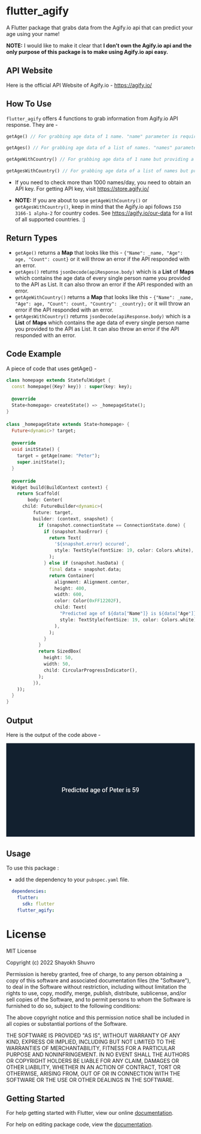 # flutter_agify

A Flutter package that grabs data from the Agify.io api that can predict your age using your name!

**NOTE:** I would like to make it clear that **I don't own the Agify.io api and the only purpose of this package is to make using Agify.io api easy.**

## API Website

Here is the official API Website of Agify.io -
https://agify.io/

## How To Use

`flutter_agify` offers 4 functions to grab information from  Agify.io API response. They are -
 

```dart
getAge() // For grabbing age data of 1 name. "name" parameter is required and "apiKey" parameter is optional.
```
```dart
getAges() // For grabbing age data of a list of names. "names" parameter is required and "apiKey" parameter is optional.
```
```dart
getAgeWithCountry() // For grabbing age data of 1 name but providing a country. "name" and "country" parameter is required and "apiKey" parameter is optional.
```
```dart
getAgesWithCountry() // For grabbing age data of a list of names but providing a country. "names" and "country" parameter is required and "apiKey" parameter is optional.
```

* If you need to check more than 1000 names/day, you need to obtain an API key. For getting API key, visit https://store.agify.io/

* **NOTE:** If you are about to use ```getAgeWithCountry()``` or ```getAgesWithCountry()```, keep in mind that the Agify.io api follows `ISO 3166-1 alpha-2` for country codes. See https://agify.io/our-data for a list of all supported countries. :]


## Return Types

* ```getAge()``` returns a **Map** that looks like this - ```{"Name": _name, "Age": age, "Count": count}``` or it will throw an error if the API responded with an error.
* ```getAges()``` returns ```jsonDecode(apiResponse.body)``` which is a **List** of **Maps** which contains the age data of every single person name you provided to the API as List. It can also throw an error if the API responded with an error.
* ```getAgeWithCountry()``` returns a **Map** that looks like this - ```{"Name": _name, "Age": age, "Count": count, "Country": _country};``` or it will throw an error if the API responded with an error.
* ```getAgesWithCountry()``` returns ```jsonDecode(apiResponse.body)``` which is a **List** of **Maps** which contains the age data of every single person name you provided to the API as List. It can also throw an error if the API responded with an error.


## Code Example

A piece of code that uses getAge() -

```dart
class homepage extends StatefulWidget {
  const homepage({Key? key}) : super(key: key);

  @override
  State<homepage> createState() => _homepageState();
}

class _homepageState extends State<homepage> {
  Future<dynamic>? target;

  @override
  void initState() {
    target = getAge(name: "Peter");
    super.initState();
  }

  @override
  Widget build(BuildContext context) {
    return Scaffold(
        body: Center(
      child: FutureBuilder<dynamic>(
          future: target,
          builder: (context, snapshot) {
            if (snapshot.connectionState == ConnectionState.done) {
              if (snapshot.hasError) {
                return Text(
                  '${snapshot.error} occured',
                  style: TextStyle(fontSize: 19, color: Colors.white),
                );
              } else if (snapshot.hasData) {
                final data = snapshot.data;
                return Container(
                  alignment: Alignment.center,
                  height: 400,
                  width: 600,
                  color: Color(0xFF12202F),
                  child: Text(
                    "Predicted age of ${data["Name"]} is ${data["Age"]}",
                    style: TextStyle(fontSize: 19, color: Colors.white),
                  ),
                );
              }
            }
            return SizedBox(
              height: 50,
              width: 50,
              child: CircularProgressIndicator(),
            );
          }),
    ));
  }
}
```


## Output

Here is the output of the code above -

<img src="https://raw.githubusercontent.com/ShayokhShorfuddin/flutter_agify/master/output.png" />


## Usage

To use this package :

* add the dependency to your `pubspec.yaml` file.

```yaml
  dependencies:
    flutter:
      sdk: flutter
    flutter_agify:
```


# License
MIT License

Copyright (c) 2022 Shayokh Shuvro

Permission is hereby granted, free of charge, to any person obtaining a copy
of this software and associated documentation files (the "Software"), to deal
in the Software without restriction, including without limitation the rights
to use, copy, modify, merge, publish, distribute, sublicense, and/or sell
copies of the Software, and to permit persons to whom the Software is
furnished to do so, subject to the following conditions:

The above copyright notice and this permission notice shall be included in all
copies or substantial portions of the Software.

THE SOFTWARE IS PROVIDED "AS IS", WITHOUT WARRANTY OF ANY KIND, EXPRESS OR
IMPLIED, INCLUDING BUT NOT LIMITED TO THE WARRANTIES OF MERCHANTABILITY,
FITNESS FOR A PARTICULAR PURPOSE AND NONINFRINGEMENT. IN NO EVENT SHALL THE
AUTHORS OR COPYRIGHT HOLDERS BE LIABLE FOR ANY CLAIM, DAMAGES OR OTHER
LIABILITY, WHETHER IN AN ACTION OF CONTRACT, TORT OR OTHERWISE, ARISING FROM,
OUT OF OR IN CONNECTION WITH THE SOFTWARE OR THE USE OR OTHER DEALINGS IN THE
SOFTWARE.



## Getting Started

For help getting started with Flutter, view our online [documentation](https://flutter.io/).

For help on editing package code, view the [documentation](https://flutter.io/developing-packages/).
